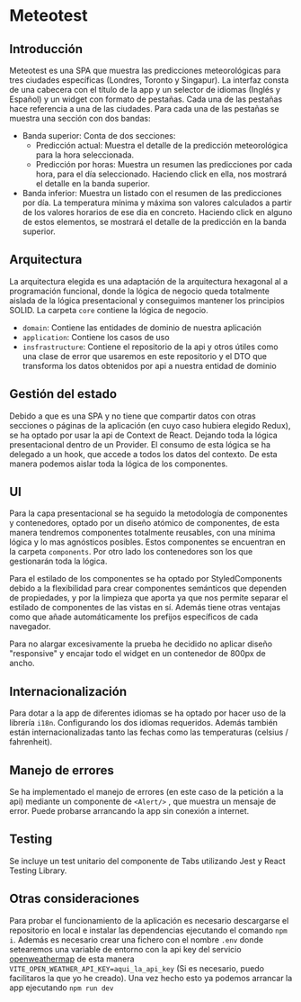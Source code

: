 # Meteotest

## Introducción

Meteotest es una SPA que muestra las predicciones meteorológicas para tres ciudades específicas (Londres, Toronto y Singapur).
La interfaz consta de una cabecera con el título de la app y un selector de idiomas (Inglés y Español) y un widget con formato de pestañas.
Cada una de las pestañas hace referencia a una de las ciudades. Para cada una de las pestañas se muestra una sección con dos bandas:

- Banda superior: Conta de dos secciones:
  - Predicción actual: Muestra el detalle de la predicción meteorológica para la hora seleccionada.
  - Predicción por horas: Muestra un resumen las predicciones por cada hora, para el día seleccionado. Haciendo click en ella, nos mostrará el detalle en la banda superior.
- Banda inferior: Muestra un listado con el resumen de las predicciones por día. La temperatura mínima y máxima son valores calculados a partir de los valores horarios de ese dia en concreto. Haciendo click en alguno de estos elementos, se mostrará el detalle de la predicción en la banda superior.

## Arquitectura

La arquitectura elegida es una adaptación de la arquitectura hexagonal al a programación funcional, donde la lógica de negocio queda totalmente aislada de la lógica presentacional y conseguimos mantener los principios SOLID. La carpeta `core` contiene la lógica de negocio.

- `domain`: Contiene las entidades de dominio de nuestra aplicación
- `application`: Contiene los casos de uso
- `insfrastructure`: Contiene el repositorio de la api y otros útiles como una clase de error que usaremos en este repositorio y el DTO que transforma los datos obtenidos por api a nuestra entidad de dominio

## Gestión del estado

Debido a que es una SPA y no tiene que compartir datos con otras secciones o páginas de la aplicación (en cuyo caso hubiera elegido Redux), se ha optado por usar la api de Context de React. Dejando toda la lógica presentacional dentro de un Provider. El consumo de esta lógica se ha delegado a un hook, que accede a todos los datos del contexto. De esta manera podemos aislar toda la lógica de los componentes.

## UI

Para la capa presentacional se ha seguido la metodología de componentes y contenedores, optado por un diseño atómico de componentes, de esta manera tendremos componentes totalmente reusables, con una mínima lógica y lo mas agnósticos posibles. Estos componentes se encuentran en la carpeta `components`. Por otro lado los contenedores son los que gestionarán toda la lógica.

Para el estilado de los componentes se ha optado por StyledComponents debido a la flexibilidad para crear componentes semánticos que dependen de propiedades, y por la limpieza que aporta ya que nos permite separar el estilado de componentes de las vistas en sí. Además tiene otras ventajas como que añade automáticamente los prefijos específicos de cada navegador.

Para no alargar excesivamente la prueba he decidido no aplicar diseño "responsive" y encajar todo el widget en un contenedor de 800px de ancho.

## Internacionalización

Para dotar a la app de diferentes idiomas se ha optado por hacer uso de la librería `i18n`. Configurando los dos idiomas requeridos. Además también están internacionalizadas tanto las fechas como las temperaturas (celsius / fahrenheit).

## Manejo de errores

Se ha implementado el manejo de errores (en este caso de la petición a la api) mediante un componente de `<Alert/>` , que muestra un mensaje de error. Puede probarse arrancando la app sin conexión a internet.

## Testing

Se incluye un test unitario del componente de Tabs utilizando Jest y React Testing Library.

## Otras consideraciones

Para probar el funcionamiento de la aplicación es necesario descargarse el repositorio en local e instalar las dependencias ejecutando el comando `npm i`. Además es necesario crear una fichero con el nombre `.env` donde setearemos una variable de entorno con la api key del servicio [openweathermap](https://openweathermap.org/forecast5) de esta manera `VITE_OPEN_WEATHER_API_KEY=aqui_la_api_key` (Si es necesario, puedo facilitaros la que yo he creado). Una vez hecho esto ya podemos arrancar la app ejecutando `npm run dev`
